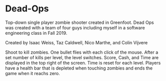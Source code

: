 # Dead-Ops
Top-down single player zombie shooter created in Greenfoot.
Dead Ops was created with a team of four guys including myself in a software engineering class in Fall 2019.

Created by Isaac Weiss, Taz Caldwell, Nico Marthe, and Colin Vijvere

Shoot to kill zombies. One bullet flies with each click of the mouse. After a set number of kills per level, the level switches. Score, Cash, and Time are displayed in the top right of the screen. Time is reset for each level. Players have a health bar that is depleted when touching zombies and ends the game when it reachs zero.
